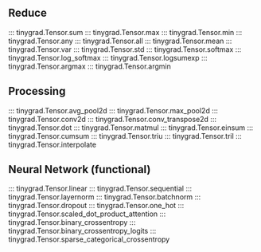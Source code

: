 ## Reduce

::: tinygrad.Tensor.sum
::: tinygrad.Tensor.max
::: tinygrad.Tensor.min
::: tinygrad.Tensor.any
::: tinygrad.Tensor.all
::: tinygrad.Tensor.mean
::: tinygrad.Tensor.var
::: tinygrad.Tensor.std
::: tinygrad.Tensor.softmax
::: tinygrad.Tensor.log_softmax
::: tinygrad.Tensor.logsumexp
::: tinygrad.Tensor.argmax
::: tinygrad.Tensor.argmin

## Processing

::: tinygrad.Tensor.avg_pool2d
::: tinygrad.Tensor.max_pool2d
::: tinygrad.Tensor.conv2d
::: tinygrad.Tensor.conv_transpose2d
::: tinygrad.Tensor.dot
::: tinygrad.Tensor.matmul
::: tinygrad.Tensor.einsum
::: tinygrad.Tensor.cumsum
::: tinygrad.Tensor.triu
::: tinygrad.Tensor.tril
::: tinygrad.Tensor.interpolate

## Neural Network (functional)

::: tinygrad.Tensor.linear
::: tinygrad.Tensor.sequential
::: tinygrad.Tensor.layernorm
::: tinygrad.Tensor.batchnorm
::: tinygrad.Tensor.dropout
::: tinygrad.Tensor.one_hot
::: tinygrad.Tensor.scaled_dot_product_attention
::: tinygrad.Tensor.binary_crossentropy
::: tinygrad.Tensor.binary_crossentropy_logits
::: tinygrad.Tensor.sparse_categorical_crossentropy
